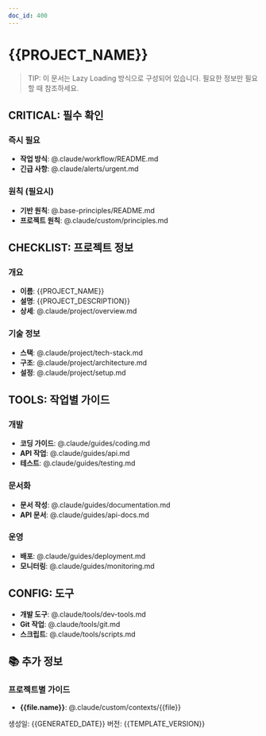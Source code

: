 ```yaml
---
doc_id: 400
---
```


# {{PROJECT_NAME}}

> TIP: 이 문서는 Lazy Loading 방식으로 구성되어 있습니다.
> 필요한 정보만 필요할 때 참조하세요.

## CRITICAL: 필수 확인

### 즉시 필요
- **작업 방식**: @.claude/workflow/README.md
- **긴급 사항**: @.claude/alerts/urgent.md

### 원칙 (필요시)
- **기반 원칙**: @.base-principles/README.md
- **프로젝트 원칙**: @.claude/custom/principles.md

## CHECKLIST: 프로젝트 정보

### 개요
- **이름**: {{PROJECT_NAME}}
- **설명**: {{PROJECT_DESCRIPTION}}
- **상세**: @.claude/project/overview.md

### 기술 정보
- **스택**: @.claude/project/tech-stack.md
- **구조**: @.claude/project/architecture.md
- **설정**: @.claude/project/setup.md

## TOOLS: 작업별 가이드

### 개발
- **코딩 가이드**: @.claude/guides/coding.md
- **API 작업**: @.claude/guides/api.md
- **테스트**: @.claude/guides/testing.md

### 문서화
- **문서 작성**: @.claude/guides/documentation.md
- **API 문서**: @.claude/guides/api-docs.md

### 운영
- **배포**: @.claude/guides/deployment.md
- **모니터링**: @.claude/guides/monitoring.md

## CONFIG: 도구

- **개발 도구**: @.claude/tools/dev-tools.md
- **Git 작업**: @.claude/tools/git.md
- **스크립트**: @.claude/tools/scripts.md

## 📚 추가 정보

### 프로젝트별 가이드
<!-- for:file in custom/contexts/*.md -->
- **{{file.name}}**: @.claude/custom/contexts/{{file}}
<!-- endfor -->

생성일: {{GENERATED_DATE}}
버전: {{TEMPLATE_VERSION}}
